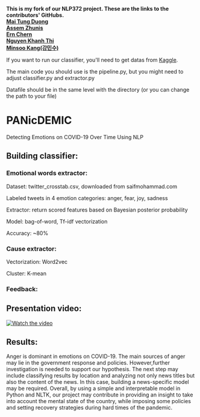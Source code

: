 **This is my fork of our NLP372 project. These are the links to the contributors' GitHubs.**  
**[Mai Tung Duong](https://github.com/john-mai-2605)**  
**[Assem Zhunis](https://github.com/assemzh)**  
**[Ern Chern](https://github.com/ernchern)**  
**[Nguyen Khanh Thi](https://github.com/nguyenthi47)**  
**[Minsoo Kang(강민수)](https://github.com/Mins0o)**  

If you want to run our classifier, you'll need to get datas from [Kag](https://www.kaggle.com/smid80/coronavirus-covid19-tweets-early-april)[gle](https://www.kaggle.com/smid80/coronavirus-covid19-tweets-late-april).  

The main code you should use is the pipeline.py, but you might need to adjust classifier.py and extractor.py

Datafile should be in the same level with the directory (or you can change the path to your file)


# PANicDEMIC
Detecting Emotions on COVID-19 Over Time Using NLP

## Building classifier:
### Emotional words extractor:
Dataset:
twitter_crosstab.csv, downloaded from saifmohammad.com

Labeled tweets in 4 emotion categories: anger, fear, joy, sadness

Extractor: return scored features based on Bayesian posterior probability

Model: bag-of-word, Tf-idf vectorization

Accuracy: ~80%
### Cause extractor:
Vectorization: Word2vec

Cluster: K-mean

### Feedback:

## Presentation video:
[![Watch the video](https://img.youtube.com/vi/1AEVI7UAa6w/hqdefault.jpg)](https://www.youtube.com/watch?v=1AEVI7UAa6w)

## Results:
Anger is dominant in emotions on COVID-19. The main sources of anger may lie in the government response and policies.  However,further investigation is needed to support our hypothesis.  The next step may include classifying results by location and analyzing not only news titles but also the content of the news. In this case, building a news-specific model may be required. Overall,  by  using  a  simple  and  interpretable model in Python and NLTK, our project may contribute in providing an insight to take into account the mental state of the country,  while imposing some policies and setting recovery strategies during hard times of the pandemic.
